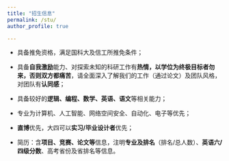 ```yaml
---
title: "招生信息"
permalink: /stu/
author_profile: true

---
```


+ 具备推免资格，满足国科大及信工所推免条件；

+ 具备**自我激励**能力、对探索未知的科研工作有**热情，以学位为终极目标者勿来，否则双方都痛苦**，请全面深入了解我们的工作（通过论文）及团队风格，对团队有**认同感**；

+ 具备较好的**逻辑、编程、数学、英语、语文**等相关能力；

+ 专业为计算机、人工智能、网络空间安全、自动化、电子等优先；

+ **直博**优先，大四可以**实习/毕业设计者**优先；

+ 简历：含**项目、竞赛、论文等**信息，注明**专业及排名**（排名/总人数）、**英语六/四级分数**、高考省份及省排名等信息。
